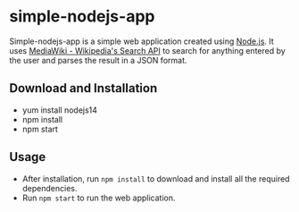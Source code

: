 # simple-nodejs-app

Simple-nodejs-app is a simple web application created using [Node.js](https://github.com/nodejs/node). It uses [MediaWiki - Wikipedia's Search API](https://www.mediawiki.org/wiki/API:Opensearch) to search for anything entered by the user and parses the result in a JSON format.

## Download and Installation

- yum install nodejs14
- npm install
- npm start

## Usage

- After installation, run ```npm install``` to download and install all the required dependencies.
- Run ```npm start``` to run the web application.